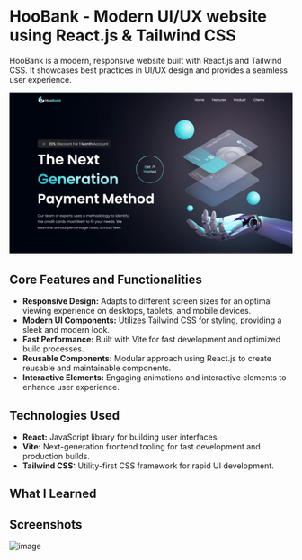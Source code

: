 # HooBank - Modern UI/UX website <br /> using React.js & Tailwind CSS

<p>HooBank is a modern, responsive website built with React.js and Tailwind CSS. It showcases best practices in UI/UX design and provides a seamless user experience.</p>

<img src="public/screencapture2.png" alt="image" /> 

## Core Features and Functionalities

<ul>
<li><b>Responsive Design:</b> Adapts to different screen sizes for an optimal viewing experience on desktops, tablets, and mobile devices.</li>
<li><b>Modern UI Components:</b> Utilizes Tailwind CSS for styling, providing a sleek and modern look.</li>
<li><b>Fast Performance:</b> Built with Vite for fast development and optimized build processes.</li>
<li><b>Reusable Components:</b> Modular approach using React.js to create reusable and maintainable components.</li>
<li><b>Interactive Elements:</b> Engaging animations and interactive elements to enhance user experience.</li>
</ul>

## Technologies Used

<ul>
<li><b>React:</b> JavaScript library for building user interfaces.</li>
<li><b>Vite:</b>  Next-generation frontend tooling for fast development and production builds.</li>
<li><b>Tailwind CSS:</b> Utility-first CSS framework for rapid UI development.</li>
</ul>

## What I Learned

## Screenshots

<img src="public/screencapture1.png" alt="image" /> 